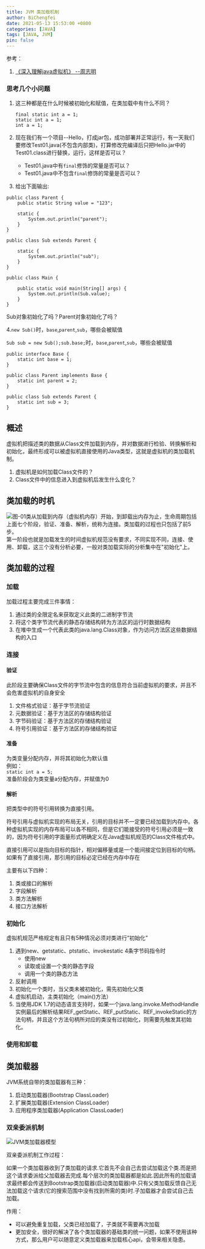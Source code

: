 ```yaml
---
title: JVM 类加载机制
author: BiChengfei
date: 2021-05-13 15:53:00 +0800
categories: [JAVA]
tags: [JAVA, JVM]
pin: false
---
```


参考：  

1. [《深入理解java虚拟机》 --周志明](https://baike.baidu.com/item/%E6%B7%B1%E5%85%A5%E7%90%86%E8%A7%A3Java%E8%99%9A%E6%8B%9F%E6%9C%BA/10749828?fr=aladdin)

### 思考几个小问题

1. 这三种都是在什么时候被初始化和赋值，在类加载中有什么不同？
   
   ```
   final static int a = 1;
   static int a = 1;
   int a = 1;
   ```

2. 现在我们有一个项目--Hello，打成jar包，成功部署并正常运行，有一天我们要修改Test01.java(不包含内部类)，打算修改完编译后只把Hello.jar中的Test01.class进行替换，运行，这样是否可以？
   
   + Test01.java中有`final`修饰的常量是否可以？
   + Test01.java中不包含`final`修饰的常量是否可以？

3. 给出下面输出:

```
public class Parent {  
    public static String value = "123";  

    static {  
        System.out.println("parent");  
    }  
}  
```

```
public class Sub extends Parent {  

    static {  
        System.out.println("sub");  
    }  
}  
```

```
public class Main {  

    public static void main(String[] args) {  
        System.out.println(Sub.value);  
    }  
}  
```

Sub对象初始化了吗？Parent对象初始化了吗？

4.`new Sub()`时，`base`,`parent`,`sub`，哪些会被赋值

`Sub sub = new Sub();sub.base;`时，`base`,`parent`,`sub`，哪些会被赋值

```
public interface Base {
    static int base = 1;
}
```

```
public class Parent implements Base {
    static int parent = 2;
}
```

```
public class Sub extends Parent {
    static int sub = 3;
}
```

## 概述

虚拟机把描述类的数据从Class文件加载到内存，并对数据进行检验、转换解析和初始化，最终形成可以被虚拟机直接使用的Java类型，这就是虚拟机的类加载机制。

1. 虚拟机是如何加载Class文件的？  
2. Class文件中的信息进入到虚拟机后发生什么变化？

## 类加载的时机

![图-01](/assets/img/blogs/jvm/classLoader/lifecycle.jpg 'Class文件在JVM内存中的生命周期')类从加载到内存（虚拟机内存）开始，到卸载出内存为止，生命周期包括上面七个阶段，验证、准备、解析，统称为连接。类加载的过程也只包括了前5步。  
第一阶段也就是加载发生的时间虚拟机规范没有要求，不同实现不同，连接、使用、卸载，这三个没有分析必要，一般对类加载实际的分析集中在"初始化"上。

## 类加载的过程

### 加载

加载过程主要完成三件事情：

1. 通过类的全限定名来获取定义此类的二进制字节流
2. 将这个类字节流代表的静态存储结构转为方法区的运行时数据结构
3. 在堆中生成一个代表此类的java.lang.Class对象，作为访问方法区这些数据结构的入口

### 连接

#### 验证

此阶段主要确保Class文件的字节流中包含的信息符合当前虚拟机的要求，并且不会危害虚拟机的自身安全

1. 文件格式验证：基于字节流验证
2. 元数据验证：基于方法区的存储结构验证
3. 字节码验证：基于方法区的存储结构验证
4. 符号引用验证：基于方法区的存储结构验证

#### 准备

为类变量分配内存，并将其初始化为默认值  
例如：  
`static int a = 5;`  
准备阶段会为类变量a分配内存，并赋值为0

#### 解析

把类型中的符号引用转换为直接引用。

符号引用与虚拟机实现的布局无关，引用的目标并不一定要已经加载到内存中。各种虚拟机实现的内存布局可以各不相同，但是它们能接受的符号引用必须是一致的，因为符号引用的字面量形式明确定义在Java虚拟机规范的Class文件格式中。  

直接引用可以是指向目标的指针，相对偏移量或是一个能间接定位到目标的句柄。如果有了直接引用，那引用的目标必定已经在内存中存在

主要有以下四种：

1. 类或接口的解析
2. 字段解析
3. 类方法解析
4. 接口方法解析

### 初始化

虚拟机规范严格规定有且只有5种情况必须对类进行“初始化”

1. 遇到new、getstatic、ptstatic、invokestatic 4条字节码指令时
   + 使用new
   + 读取或设置一个类的静态字段
   + 调用一个类的静态方法
2. 反射调用
3. 初始化一个类时，当父类未被初始化，需先初始化父类
4. 虚拟机启动，主类初始化（main()方法）
5. 当使用JDK 1.7的动态语言支持时，如果一个java.lang.invoke.MethodHandle实例最后的解析结果REF_getStatic、REF_putStatic、REF_invokeStatic的方法句柄，并且这个方法句柄所对应的类没有过初始化，则需要先触发其初始化。

### 使用和卸载

## 类加载器

JVM系统自带的类加载器有三种：

1. 启动类加载器(Bootstrap ClassLoader)
2. 扩展类加载器(Extension ClassLoader)
3. 应用程序类加载器(Application ClassLoader)

### 双亲委派机制

![JVM类加载器模型](/assets/img/blogs/jvm/classLoader/ClassLoader.png 'JVM类加载器模型')

双亲委派机制工作过程：

如果一个类加载器收到了类加载的请求.它首先不会自己去尝试加载这个类.而是把这个请求委派给父加载器去完成.每个层次的类加载器都是如此.因此所有的加载请求最终都会传送到Bootstrap类加载器(启动类加载器)中.只有父类加载反馈自己无法加载这个请求(它的搜索范围中没有找到所需的类)时.子加载器才会尝试自己去加载。

作用：  

+ 可以避免重复加载，父类已经加载了，子类就不需要再次加载 
+ 更加安全，很好的解决了各个类加载器的基础类的统一问题，如果不使用该种方式，那么用户可以随意定义类加载器来加载核心api，会带来相关隐患。
